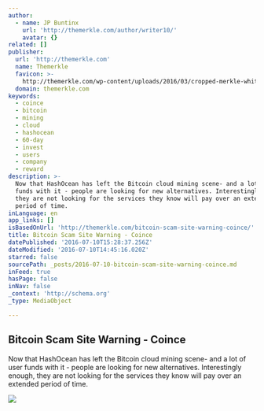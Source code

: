 ```yaml
---
author:
  - name: JP Buntinx
    url: 'http://themerkle.com/author/writer10/'
    avatar: {}
related: []
publisher:
  url: 'http://themerkle.com'
  name: Themerkle
  favicon: >-
    http://themerkle.com/wp-content/uploads/2016/03/cropped-merkle-white-1-192x192.png
  domain: themerkle.com
keywords:
  - coince
  - bitcoin
  - mining
  - cloud
  - hashocean
  - 60-day
  - invest
  - users
  - company
  - reward
description: >-
  Now that HashOcean has left the Bitcoin cloud mining scene- and a lot of user
  funds with it - people are looking for new alternatives. Interestingly enough,
  they are not looking for the services they know will pay over an extended
  period of time.
inLanguage: en
app_links: []
isBasedOnUrl: 'http://themerkle.com/bitcoin-scam-site-warning-coince/'
title: Bitcoin Scam Site Warning - Coince
datePublished: '2016-07-10T15:28:37.256Z'
dateModified: '2016-07-10T14:45:16.020Z'
starred: false
sourcePath: _posts/2016-07-10-bitcoin-scam-site-warning-coince.md
inFeed: true
hasPage: false
inNav: false
_context: 'http://schema.org'
_type: MediaObject

---
```

<article style=""><h1>Bitcoin Scam Site Warning - Coince</h1><p>Now that HashOcean has left the Bitcoin cloud mining scene- and a lot of user funds with it - people are looking for new alternatives. Interestingly enough, they are not looking for the services they know will pay over an extended period of time.</p><img src="http://themerkle.com/wp-content/uploads/2016/07/shutterstock_200763602.jpg" /></article>